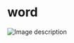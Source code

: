 # word
![Image description](https://scontent.faly2-1.fna.fbcdn.net/v/t1.0-9/35847125_10214044079789324_2024346192594337792_n.jpg?_nc_cat=0&oh=e0ccc392f15201f84c4e8fcc83d537bb&oe=5BA5CC29)
